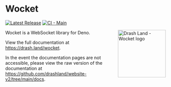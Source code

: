 # Wocket

[![Latest Release](https://img.shields.io/github/release/drashland/wocket.svg?color=bright_green&label=latest)](https://github.com/drashland/wocket/releases/latest)
[![CI - Main](https://img.shields.io/github/workflow/status/drashland/wocket/Master/main?label=ci%20-%20main)](https://github.com/drashland/wocket/actions/workflows/master.yml)

<img align="right" src="./logo.svg" alt="Drash Land - Wocket logo" width="150" style="max-width: 150px">

Wocket is a WebSocket library for Deno.

View the full documentation at https://drash.land/wocket.

In the event the documentation pages are not accessible, please view the raw
version of the documentation at
https://github.com/drashland/website-v2/tree/main/docs.
